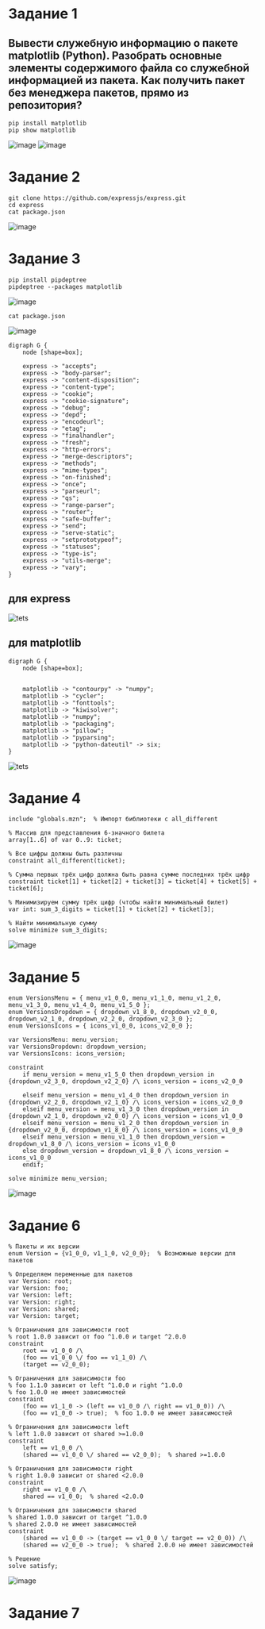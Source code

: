 # Задание 1
## Вывести служебную информацию о пакете matplotlib (Python). Разобрать основные элементы содержимого файла со служебной информацией из пакета. Как получить пакет без менеджера пакетов, прямо из репозитория?
```
pip install matplotlib
pip show matplotlib
```

![image](https://github.com/user-attachments/assets/311f38fe-3a01-469b-82c4-1dc5e91e5273)
![image](https://github.com/user-attachments/assets/365ae43c-0bc0-4481-8482-6d71da3efe96)


# Задание 2
```
git clone https://github.com/expressjs/express.git
cd express
cat package.json
```

![image](https://github.com/user-attachments/assets/1fbb15f4-9127-4b2c-83c4-4f0c8de8b5d8)

# Задание 3
```
pip install pipdeptree
pipdeptree --packages matplotlib
```
![image](https://github.com/user-attachments/assets/9eeb2275-cfaa-4af4-9c57-02d5ed40300a)

```
cat package.json
```
![image](https://github.com/user-attachments/assets/90798742-abcd-49c8-ab56-035d3e9e22f8)

```
digraph G {
    node [shape=box];

    express -> "accepts";
    express -> "body-parser";
    express -> "content-disposition";
    express -> "content-type";
    express -> "cookie";
    express -> "cookie-signature";
    express -> "debug";
    express -> "depd";
    express -> "encodeurl";
    express -> "etag";
    express -> "finalhandler";
    express -> "fresh";
    express -> "http-errors";
    express -> "merge-descriptors";
    express -> "methods";
    express -> "mime-types";
    express -> "on-finished";
    express -> "once";
    express -> "parseurl";
    express -> "qs";
    express -> "range-parser";
    express -> "router";
    express -> "safe-buffer";
    express -> "send";
    express -> "serve-static";
    express -> "setprototypeof";
    express -> "statuses";
    express -> "type-is";
    express -> "utils-merge";
    express -> "vary";
}
```
## для express
![tets](https://github.com/user-attachments/assets/47e26236-27b0-4383-a1d6-c9d15878d235)

## для matplotlib
```
digraph G {
    node [shape=box];


    matplotlib -> "contourpy" -> "numpy";
    matplotlib -> "cycler";
    matplotlib -> "fonttools";
    matplotlib -> "kiwisolver";
    matplotlib -> "numpy";
    matplotlib -> "packaging";
    matplotlib -> "pillow";
    matplotlib -> "pyparsing";
    matplotlib -> "python-dateutil" -> six;
}
```

![tets](https://github.com/user-attachments/assets/78e34546-90d3-4809-92e4-431cc80534a1)


# Задание 4

```
include "globals.mzn";  % Импорт библиотеки с all_different

% Массив для представления 6-значного билета
array[1..6] of var 0..9: ticket;

% Все цифры должны быть различны
constraint all_different(ticket);

% Сумма первых трёх цифр должна быть равна сумме последних трёх цифр
constraint ticket[1] + ticket[2] + ticket[3] = ticket[4] + ticket[5] + ticket[6];

% Минимизируем сумму трёх цифр (чтобы найти минимальный билет)
var int: sum_3_digits = ticket[1] + ticket[2] + ticket[3];

% Найти минимальную сумму
solve minimize sum_3_digits;
```
![image](https://github.com/user-attachments/assets/91ab5564-1a05-4526-afc3-b296bbf6edcb)

# Задание 5

```
enum VersionsMenu = { menu_v1_0_0, menu_v1_1_0, menu_v1_2_0, menu_v1_3_0, menu_v1_4_0, menu_v1_5_0 };
enum VersionsDropdown = { dropdown_v1_8_0, dropdown_v2_0_0, dropdown_v2_1_0, dropdown_v2_2_0, dropdown_v2_3_0 };
enum VersionsIcons = { icons_v1_0_0, icons_v2_0_0 };

var VersionsMenu: menu_version;
var VersionsDropdown: dropdown_version;
var VersionsIcons: icons_version;

constraint
    if menu_version = menu_v1_5_0 then dropdown_version in {dropdown_v2_3_0, dropdown_v2_2_0} /\ icons_version = icons_v2_0_0

    elseif menu_version = menu_v1_4_0 then dropdown_version in {dropdown_v2_2_0, dropdown_v2_1_0} /\ icons_version = icons_v2_0_0
    elseif menu_version = menu_v1_3_0 then dropdown_version in {dropdown_v2_1_0, dropdown_v2_0_0} /\ icons_version = icons_v1_0_0
    elseif menu_version = menu_v1_2_0 then dropdown_version in {dropdown_v2_0_0, dropdown_v1_8_0} /\ icons_version = icons_v1_0_0
    elseif menu_version = menu_v1_1_0 then dropdown_version = dropdown_v1_8_0 /\ icons_version = icons_v1_0_0
    else dropdown_version = dropdown_v1_8_0 /\ icons_version = icons_v1_0_0
    endif;

solve minimize menu_version;
```
![image](https://github.com/user-attachments/assets/b58b7a76-dd2e-445d-8242-f107ddb5a7db)

# Задание 6
```
% Пакеты и их версии
enum Version = {v1_0_0, v1_1_0, v2_0_0};  % Возможные версии для пакетов

% Определяем переменные для пакетов
var Version: root;
var Version: foo;
var Version: left;
var Version: right;
var Version: shared;
var Version: target;

% Ограничения для зависимости root
% root 1.0.0 зависит от foo ^1.0.0 и target ^2.0.0
constraint
    root == v1_0_0 /\
    (foo == v1_0_0 \/ foo == v1_1_0) /\
    (target == v2_0_0);

% Ограничения для зависимости foo
% foo 1.1.0 зависит от left ^1.0.0 и right ^1.0.0
% foo 1.0.0 не имеет зависимостей
constraint
    (foo == v1_1_0 -> (left == v1_0_0 /\ right == v1_0_0)) /\
    (foo == v1_0_0 -> true);  % foo 1.0.0 не имеет зависимостей

% Ограничения для зависимости left
% left 1.0.0 зависит от shared >=1.0.0
constraint
    left == v1_0_0 /\
    (shared == v1_0_0 \/ shared == v2_0_0);  % shared >=1.0.0

% Ограничения для зависимости right
% right 1.0.0 зависит от shared <2.0.0
constraint
    right == v1_0_0 /\
    shared == v1_0_0;  % shared <2.0.0

% Ограничения для зависимости shared
% shared 1.0.0 зависит от target ^1.0.0
% shared 2.0.0 не имеет зависимостей
constraint
    (shared == v1_0_0 -> (target == v1_0_0 \/ target == v2_0_0)) /\
    (shared == v2_0_0 -> true);  % shared 2.0.0 не имеет зависимостей

% Решение
solve satisfy;
```

![image](https://github.com/user-attachments/assets/b65b9113-fd88-4c4f-8822-c31f415d7e21)


# Задание 7





